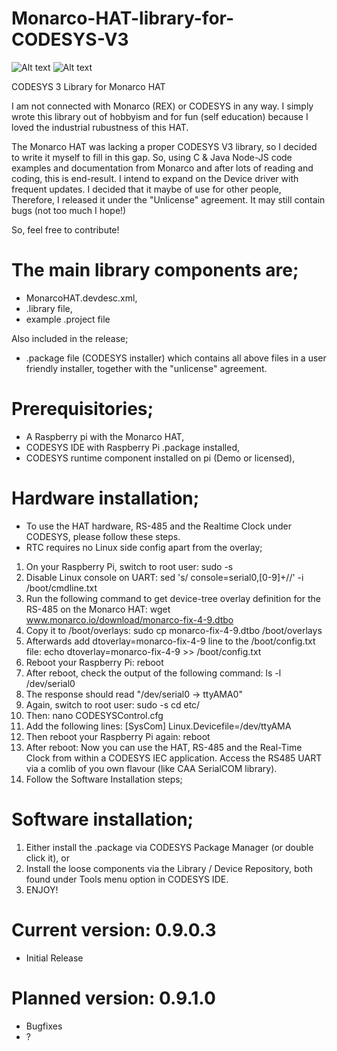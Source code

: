 # Monarco-HAT-library-for-CODESYS-V3
![Alt text](https://www.codesys.com/fileadmin/templates/html/images/general/logo.png "CODESYS")
![Alt text](http://files.linuxgizmos.com/rex_monarcohat1.jpg "Monarco")



CODESYS 3 Library for Monarco HAT


I am not connected with Monarco (REX) or CODESYS in any way.
I simply wrote this library out of hobbyism and for fun (self education) because I loved the industrial rubustness of this HAT.

The Monarco HAT was lacking a proper CODESYS V3 library, so I decided to write it myself to fill in this gap.
So, using C & Java Node-JS code examples and documentation from Monarco and after lots of reading and coding, this is end-result. I intend to expand on the Device driver with frequent updates. I decided that it maybe of use for other people, Therefore, I released it under the "Unlicense" agreement. It may still contain bugs (not too much I hope!) 

So, feel free to contribute!


# The main library components are;
- MonarcoHAT.devdesc.xml,
- .library file,
- example .project file

Also included in the release;
- .package file (CODESYS installer) which contains all above files in a user friendly installer, together with the "unlicense" agreement.


# Prerequisitories;
- A Raspberry pi with the Monarco HAT,
- CODESYS IDE with Raspberry Pi .package installed,
- CODESYS runtime component installed on pi (Demo or licensed),


# Hardware installation;
- To use the HAT hardware, RS-485 and the Realtime Clock under CODESYS, please follow these steps.
- RTC requires no Linux side config apart from the overlay;

1) On your Raspberry Pi, switch to root user: sudo -s
2) Disable Linux console on UART: sed 's/ console=serial0,[0-9]\+//' -i /boot/cmdline.txt
3) Run the following command to get device-tree overlay definition for the RS-485 on the Monarco HAT: wget www.monarco.io/download/monarco-fix-4-9.dtbo
4) Copy it to /boot/overlays: sudo cp monarco-fix-4-9.dtbo /boot/overlays
5) Afterwards add dtoverlay=monarco-fix-4-9 line to the /boot/config.txt file: echo dtoverlay=monarco-fix-4-9 >> /boot/config.txt
6) Reboot your Raspberry Pi: reboot
7) After reboot, check the output of the following command: ls -l /dev/serial0
8) The response should read "/dev/serial0 -> ttyAMA0"
9) Again, switch to root user: sudo -s  cd etc/
10) Then: nano CODESYSControl.cfg
11) Add the following lines: [SysCom] Linux.Devicefile=/dev/ttyAMA
12) Then reboot your Raspberry Pi again: reboot
13) After reboot: Now you can use the HAT, RS-485 and the Real-Time Clock from within a CODESYS IEC application. Access the RS485 UART via a comlib of you own flavour (like CAA SerialCOM library).
14) Follow the Software Installation steps;


# Software installation;
1) Either install the .package via CODESYS Package Manager (or double click it), or 
2) Install the loose components via the Library / Device Repository, both found under Tools menu option in CODESYS IDE.
3) ENJOY!


# Current version: 0.9.0.3
- Initial Release


# Planned version: 0.9.1.0
- Bugfixes
- ?
